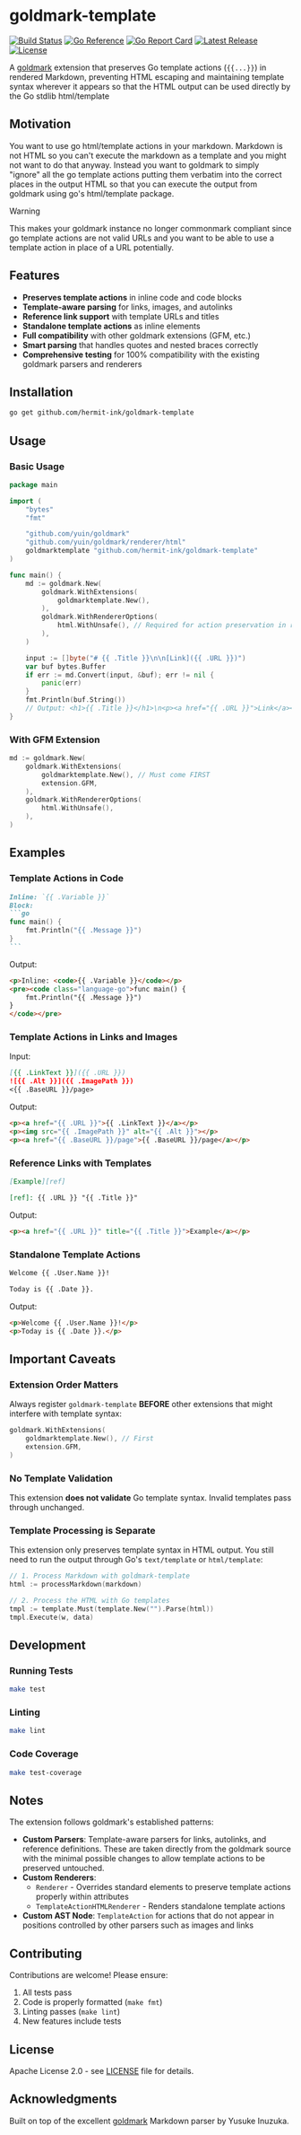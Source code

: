 # goldmark-template

[![Build Status](https://github.com/hermit-ink/goldmark-template/actions/workflows/test.yml/badge.svg)](https://github.com/hermit-ink/goldmark-template/actions)
[![Go Reference](https://pkg.go.dev/badge/github.com/hermit-ink/goldmark-template.svg)](https://pkg.go.dev/github.com/hermit-ink/goldmark-template)
[![Go Report Card](https://goreportcard.com/badge/github.com/hermit-ink/goldmark-template)](https://goreportcard.com/report/github.com/hermit-ink/goldmark-template)
[![Latest Release](https://img.shields.io/github/v/release/hermit-ink/goldmark-template)](https://github.com/hermit-ink/goldmark-template/releases)
[![License](https://img.shields.io/github/license/hermit-ink/goldmark-template)](LICENSE)

A [goldmark](https://github.com/yuin/goldmark) extension that preserves Go template actions (`{{...}}`) in rendered Markdown, preventing HTML escaping and maintaining template syntax wherever it appears so that the HTML output can be used directly by the Go stdlib html/template

## Motivation

You want to use go html/template actions in your markdown.  Markdown is not HTML so you can't execute the markdown as a template and you might not want to do that anyway.  Instead you want to goldmark to simply "ignore" all the go template actions putting them verbatim into the correct places in the output HTML so that you can execute the output from goldmark using go's html/template package.

> [!WARNING]
> This makes your goldmark instance no longer commonmark compliant since go template actions are not valid URLs and you want to be able to use a template action in place of a URL potentially.

## Features

-  **Preserves template actions** in inline code and code blocks
-  **Template-aware parsing** for links, images, and autolinks
-  **Reference link support** with template URLs and titles
-  **Standalone template actions** as inline elements
-  **Full compatibility** with other goldmark extensions (GFM, etc.)
-  **Smart parsing** that handles quotes and nested braces correctly
-  **Comprehensive testing** for 100% compatibility with the existing goldmark parsers and renderers

## Installation

```bash
go get github.com/hermit-ink/goldmark-template
```

## Usage

### Basic Usage

```go
package main

import (
    "bytes"
    "fmt"

    "github.com/yuin/goldmark"
    "github.com/yuin/goldmark/renderer/html"
    goldmarktemplate "github.com/hermit-ink/goldmark-template"
)

func main() {
    md := goldmark.New(
        goldmark.WithExtensions(
            goldmarktemplate.New(),
        ),
        goldmark.WithRendererOptions(
            html.WithUnsafe(), // Required for action preservation in raw HTML
        ),
    )

    input := []byte("# {{ .Title }}\n\n[Link]({{ .URL }})")
    var buf bytes.Buffer
    if err := md.Convert(input, &buf); err != nil {
        panic(err)
    }
    fmt.Println(buf.String())
    // Output: <h1>{{ .Title }}</h1>\n<p><a href="{{ .URL }}">Link</a></p>
}
```

### With GFM Extension

```go
md := goldmark.New(
    goldmark.WithExtensions(
        goldmarktemplate.New(), // Must come FIRST
        extension.GFM,
    ),
    goldmark.WithRendererOptions(
        html.WithUnsafe(),
    ),
)
```

## Examples

### Template Actions in Code

`````markdown
Inline: `{{ .Variable }}`
Block:
```go
func main() {
    fmt.Println("{{ .Message }}")
}
```
`````

Output:
```html
<p>Inline: <code>{{ .Variable }}</code></p>
<pre><code class="language-go">func main() {
    fmt.Println("{{ .Message }}")
}
</code></pre>
```

### Template Actions in Links and Images

Input:
```markdown
[{{ .LinkText }}]({{ .URL }})
![{{ .Alt }}]({{ .ImagePath }})
<{{ .BaseURL }}/page>
```

Output:
```html
<p><a href="{{ .URL }}">{{ .LinkText }}</a></p>
<p><img src="{{ .ImagePath }}" alt="{{ .Alt }}"></p>
<p><a href="{{ .BaseURL }}/page">{{ .BaseURL }}/page</a></p>
```

### Reference Links with Templates

```markdown
[Example][ref]

[ref]: {{ .URL }} "{{ .Title }}"
```

Output:
```html
<p><a href="{{ .URL }}" title="{{ .Title }}">Example</a></p>
```

### Standalone Template Actions

```markdown
Welcome {{ .User.Name }}!

Today is {{ .Date }}.
```

Output:
```html
<p>Welcome {{ .User.Name }}!</p>
<p>Today is {{ .Date }}.</p>
```

## Important Caveats

### Extension Order Matters
Always register `goldmark-template` **BEFORE** other extensions that might interfere with template syntax:

```go
goldmark.WithExtensions(
    goldmarktemplate.New(), // First
    extension.GFM,
)
```

### No Template Validation

This extension **does not validate** Go template syntax. Invalid templates pass
through unchanged.

### Template Processing is Separate

This extension only preserves template syntax in HTML output. You still need to run the output through Go's `text/template` or `html/template`:

```go
// 1. Process Markdown with goldmark-template
html := processMarkdown(markdown)

// 2. Process the HTML with Go templates
tmpl := template.Must(template.New("").Parse(html))
tmpl.Execute(w, data)
```

## Development

### Running Tests

```bash
make test
```

### Linting

```bash
make lint
```

### Code Coverage

```bash
make test-coverage
```

## Notes

The extension follows goldmark's established patterns:

- **Custom Parsers**: Template-aware parsers for links, autolinks, and reference
definitions.  These are taken directly from the goldmark source with the minimal
possible changes to allow template actions to be preserved untouched.
- **Custom Renderers**:
  - `Renderer` - Overrides standard elements to preserve template actions properly
  within attributes
  - `TemplateActionHTMLRenderer` - Renders standalone template actions
- **Custom AST Node**: `TemplateAction` for actions that do not appear in positions
controlled by other parsers such as images and links

## Contributing

Contributions are welcome! Please ensure:
1. All tests pass
2. Code is properly formatted (`make fmt`)
3. Linting passes (`make lint`)
4. New features include tests

## License

Apache License 2.0 - see [LICENSE](LICENSE) file for details.

## Acknowledgments

Built on top of the excellent [goldmark](https://github.com/yuin/goldmark)
Markdown parser by Yusuke Inuzuka.

